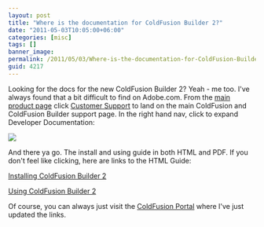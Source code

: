 ```yaml
---
layout: post
title: "Where is the documentation for ColdFusion Builder 2?"
date: "2011-05-03T10:05:00+06:00"
categories: [misc]
tags: []
banner_image: 
permalink: /2011/05/03/Where-is-the-documentation-for-ColdFusion-Builder-2
guid: 4217
---
```


Looking for the docs for the new ColdFusion Builder 2? Yeah - me too. I've always found that a bit difficult to find on Adobe.com. From the <a href="http://www.adobe.com/products/coldfusion-builder.html">main product page</a> click <a href="http://www.adobe.com/support/coldfusion/">Customer Support</a> to land on the main ColdFusion and ColdFusion Builder support page. In the right hand nav, click to expand Developer Documentation:

<img src="https://static.raymondcamden.com/images/ScreenClip76.png" />

And there ya go. The install and using guide in both HTML and PDF. If you don't feel like clicking, here are links to the HTML Guide:

<a href="http://help.adobe.com/en_US/ColdFusionBuilder/2.0/Installing/index.html">Installing ColdFusion Builder 2</a>

<a href="http://help.adobe.com/en_US/ColdFusionBuilder/2.0/Using/index.html">Using ColdFusion Builder 2</a>

Of course, you can always just visit the <a href="http://coldfusionportal.org">ColdFusion Portal</a> where I've just updated the links.